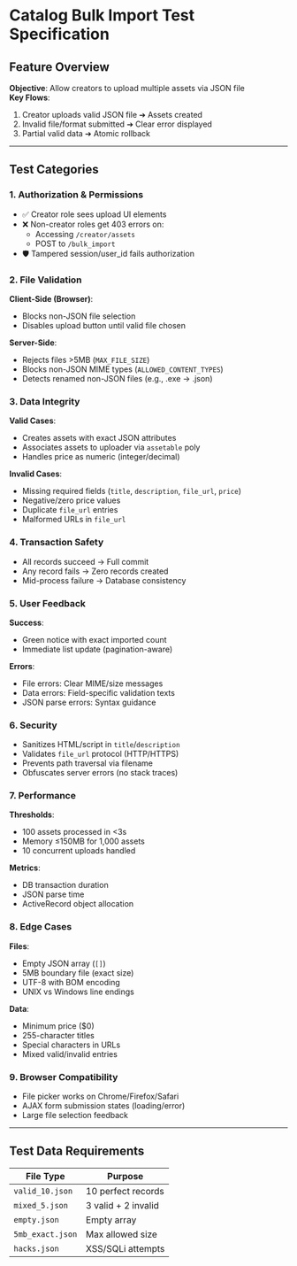 # Catalog Bulk Import Test Specification

## Feature Overview
**Objective**: Allow creators to upload multiple assets via JSON file  
**Key Flows**:
1. Creator uploads valid JSON file ➔ Assets created
2. Invalid file/format submitted ➔ Clear error displayed
3. Partial valid data ➔ Atomic rollback

---

## Test Categories

### 1. Authorization & Permissions
- ✅ Creator role sees upload UI elements
- ❌ Non-creator roles get 403 errors on:
  - Accessing `/creator/assets`
  - POST to `/bulk_import`
- 🛡️ Tampered session/user_id fails authorization

### 2. File Validation
**Client-Side (Browser)**:
- Blocks non-JSON file selection
- Disables upload button until valid file chosen

**Server-Side**:
- Rejects files >5MB (`MAX_FILE_SIZE`)
- Blocks non-JSON MIME types (`ALLOWED_CONTENT_TYPES`)
- Detects renamed non-JSON files (e.g., .exe → .json)

### 3. Data Integrity
**Valid Cases**:
- Creates assets with exact JSON attributes
- Associates assets to uploader via `assetable` poly
- Handles price as numeric (integer/decimal)

**Invalid Cases**:
- Missing required fields (`title`, `description`, `file_url`, `price`)
- Negative/zero price values
- Duplicate `file_url` entries
- Malformed URLs in `file_url`

### 4. Transaction Safety
- All records succeed → Full commit
- Any record fails → Zero records created
- Mid-process failure → Database consistency

### 5. User Feedback
**Success**:
- Green notice with exact imported count
- Immediate list update (pagination-aware)

**Errors**:
- File errors: Clear MIME/size messages
- Data errors: Field-specific validation texts
- JSON parse errors: Syntax guidance

### 6. Security
- Sanitizes HTML/script in `title`/`description`
- Validates `file_url` protocol (HTTP/HTTPS)
- Prevents path traversal via filename
- Obfuscates server errors (no stack traces)

### 7. Performance
**Thresholds**:
- 100 assets processed in <3s
- Memory ≤150MB for 1,000 assets
- 10 concurrent uploads handled

**Metrics**:
- DB transaction duration
- JSON parse time
- ActiveRecord object allocation

### 8. Edge Cases
**Files**:
- Empty JSON array (`[]`)
- 5MB boundary file (exact size)
- UTF-8 with BOM encoding
- UNIX vs Windows line endings

**Data**:
- Minimum price ($0)
- 255-character titles
- Special characters in URLs
- Mixed valid/invalid entries

### 9. Browser Compatibility
- File picker works on Chrome/Firefox/Safari
- AJAX form submission states (loading/error)
- Large file selection feedback

---

## Test Data Requirements
| File Type          | Purpose                          |
|--------------------|----------------------------------|
| `valid_10.json`    | 10 perfect records               |
| `mixed_5.json`     | 3 valid + 2 invalid              |  
| `empty.json`       | Empty array                      |
| `5mb_exact.json`   | Max allowed size                 |
| `hacks.json`       | XSS/SQLi attempts                |
